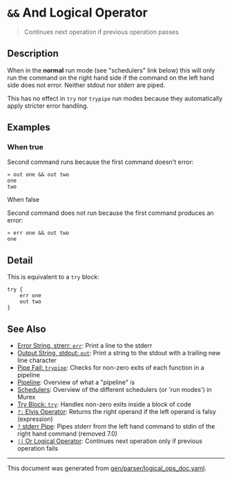 # `&&` And Logical Operator

> Continues next operation if previous operation passes

## Description

When in the **normal** run mode (see "schedulers" link below) this will only
run the command on the right hand side if the command on the left hand side
does not error. Neither stdout nor stderr are piped.

This has no effect in `try` nor `trypipe` run modes because they automatically
apply stricter error handling.



## Examples

### When true

Second command runs because the first command doesn't error:

```
» out one && out two
one
two
```

When false

Second command does not run because the first command produces an error:

```
» err one && out two
one
```

## Detail

This is equivalent to a `try` block:

```
try {
    err one
    out two
}
```

## See Also

* [Error String, strerr: `err`](../commands/err.md):
  Print a line to the stderr
* [Output String, stdout: `out`](../commands/out.md):
  Print a string to the stdout with a trailing new line character
* [Pipe Fail: `trypipe`](../commands/trypipe.md):
  Checks for non-zero exits of each function in a pipeline
* [Pipeline](../user-guide/pipeline.md):
  Overview of what a "pipeline" is
* [Schedulers](../user-guide/schedulers.md):
  Overview of the different schedulers (or 'run modes') in Murex
* [Try Block: `try`](../commands/try.md):
  Handles non-zero exits inside a block of code
* [`?:` Elvis Operator](../parser/elvis.md):
  Returns the right operand if the left operand is falsy (expression)
* [`?` stderr Pipe](../deprecated/pipe-err.md):
  Pipes stderr from the left hand command to stdin of the right hand command (removed 7.0)
* [`||` Or Logical Operator](../parser/logical-or.md):
  Continues next operation only if previous operation fails

<hr/>

This document was generated from [gen/parser/logical_ops_doc.yaml](https://github.com/lmorg/murex/blob/master/gen/parser/logical_ops_doc.yaml).
